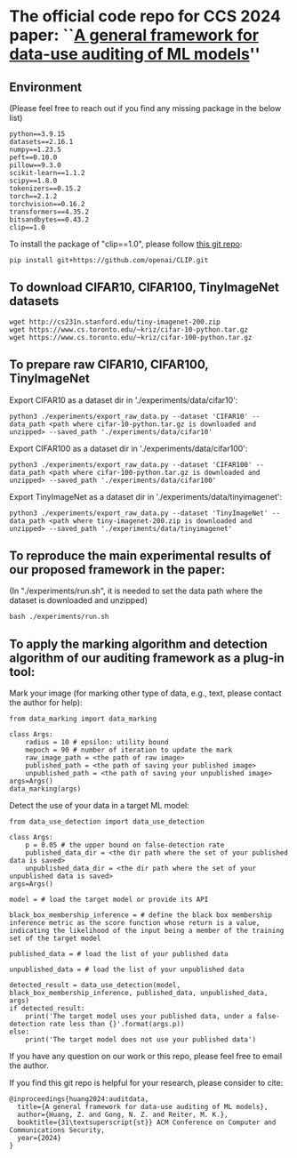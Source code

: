 # The official code repo for CCS 2024 paper: ``[A general framework for data-use auditing of ML models](https://arxiv.org/pdf/2407.15100)''

## Environment
(Please feel free to reach out if you find any missing package in the below list)
```
python==3.9.15
datasets==2.16.1
numpy==1.23.5
peft==0.10.0
pillow==9.3.0
scikit-learn==1.1.2
scipy==1.8.0
tokenizers==0.15.2
torch==2.1.2
torchvision==0.16.2
transformers==4.35.2
bitsandbytes==0.43.2
clip==1.0
```
To install the package of "clip==1.0", please follow [this git repo](https://github.com/openai/CLIP):
```
pip install git+https://github.com/openai/CLIP.git
```


## To download CIFAR10, CIFAR100, TinyImageNet datasets

```
wget http://cs231n.stanford.edu/tiny-imagenet-200.zip
wget https://www.cs.toronto.edu/~kriz/cifar-10-python.tar.gz
wget https://www.cs.toronto.edu/~kriz/cifar-100-python.tar.gz 
```

## To prepare raw CIFAR10, CIFAR100, TinyImageNet

Export CIFAR10 as a dataset dir in './experiments/data/cifar10':
```
python3 ./experiments/export_raw_data.py --dataset 'CIFAR10' --data_path <path where cifar-10-python.tar.gz is downloaded and unzipped> --saved_path './experiments/data/cifar10'
```

Export CIFAR100 as a dataset dir in './experiments/data/cifar100':
```
python3 ./experiments/export_raw_data.py --dataset 'CIFAR100' --data_path <path where cifar-100-python.tar.gz is downloaded and unzipped> --saved_path './experiments/data/cifar100'
```

Export TinyImageNet as a dataset dir in './experiments/data/tinyimagenet':
```
python3 ./experiments/export_raw_data.py --dataset 'TinyImageNet' --data_path <path where tiny-imagenet-200.zip is downloaded and unzipped> --saved_path './experiments/data/tinyimagenet'
```

## To reproduce the main experimental results of our proposed framework in the paper:
(In "./experiments/run.sh", it is needed to set the data path where the dataset is downloaded and unzipped)
```
bash ./experiments/run.sh
```

## To apply the marking algorithm and detection algorithm of our auditing framework as a plug-in tool:

Mark your image (for marking other type of data, e.g., text, please contact the author for help):
```
from data_marking import data_marking

class Args:
    radius = 10 # epsilon: utility bound
    mepoch = 90 # number of iteration to update the mark
    raw_image_path = <the path of raw image>
    published_path = <the path of saving your published image>
    unpublished_path = <the path of saving your unpublished image>
args=Args()
data_marking(args)
```

Detect the use of your data in a target ML model:
```
from data_use_detection import data_use_detection

class Args:
    p = 0.05 # the upper bound on false-detection rate
    published_data_dir = <the dir path where the set of your published data is saved>
    unpublished_data_dir = <the dir path where the set of your unpublished data is saved>
args=Args()

model = # load the target model or provide its API

black_box_membership_inference = # define the black box membership inference metric as the score function whose return is a value, indicating the likelihood of the input being a member of the training set of the target model

published_data = # load the list of your published data

unpublished_data = # load the list of your unpublished data

detected_result = data_use_detection(model, black_box_membership_inference, published_data, unpublished_data, args)
if detected_result:
    print('The target model uses your published data, under a false-detection rate less than {}'.format(args.p))
else:
    print('The target model does not use your published data')
```


If you have any question on our work or this repo, please feel free to email the author. 

If you find this git repo is helpful for your research, please consider to cite:
```
@inproceedings{huang2024:auditdata,
  title={A general framework for data-use auditing of ML models},
  author={Huang, Z. and Gong, N. Z. and Reiter, M. K.},
  booktitle={31\textsuperscript{st}} ACM Conference on Computer and Communications Security,
  year={2024}
}
